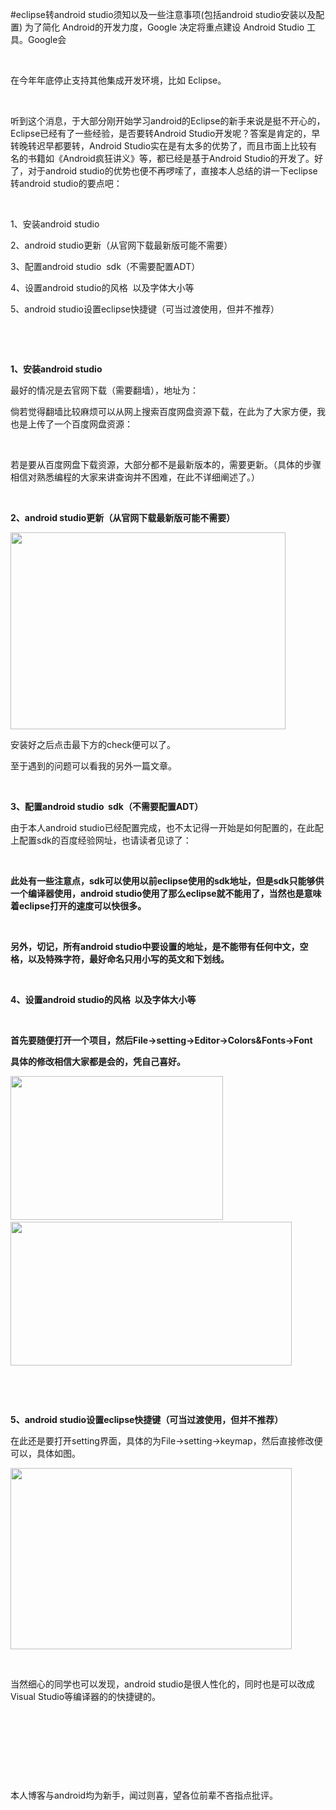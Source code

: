 #eclipse转android studio须知以及一些注意事项(包括android studio安装以及配置)
为了简化 Android的开发力度，Google 决定将重点建设 Android Studio 工具。Google会

 

在今年年底停止支持其他集成开发环境，比如 Eclipse。

 

听到这个消息，于大部分刚开始学习android的Eclipse的新手来说是挺不开心的，Eclipse已经有了一些经验，是否要转Android Studio开发呢？答案是肯定的，早转晚转迟早都要转，Android Studio实在是有太多的优势了，而且市面上比较有名的书籍如《Android疯狂讲义》等，都已经是基于Android Studio的开发了。好了，对于android studio的优势也便不再啰嗦了，直接本人总结的讲一下eclipse转android studio的要点吧：

 

1、安装android studio

2、android studio更新（从官网下载最新版可能不需要）

3、配置android studio  sdk（不需要配置ADT）

4、设置android studio的风格  以及字体大小等

5、android studio设置eclipse快捷键（可当过渡使用，但并不推荐）

 

 

**1、安装android studio**

最好的情况是去官网下载（需要翻墙），地址为：

倘若觉得翻墙比较麻烦可以从网上搜索百度网盘资源下载，在此为了大家方便，我也是上传了一个百度网盘资源：



 

若是要从百度网盘下载资源，大部分都不是最新版本的，需要更新。（具体的步骤相信对熟悉编程的大家来讲查询并不困难，在此不详细阐述了。）

 

**2、android studio更新（从官网下载最新版可能不需要）**

<img alt="" class="has" height="315" src="https://img-blog.csdn.net/20150919203529716?watermark/2/text/aHR0cDovL2Jsb2cuY3Nkbi5uZXQv/font/5a6L5L2T/fontsize/400/fill/I0JBQkFCMA==/dissolve/70/gravity/Center" width="440">

安装好之后点击最下方的check便可以了。

至于遇到的问题可以看我的另外一篇文章。

 

**3、配置android studio  sdk（不需要配置ADT）**

由于本人android studio已经配置完成，也不太记得一开始是如何配置的，在此配上配置sdk的百度经验网址，也请读者见谅了：

 

**此处有一些注意点，sdk可以使用以前eclipse使用的sdk地址，但是sdk只能够供一个编译器使用，android studio使用了那么eclipse就不能用了，当然也是意味着eclipse打开的速度可以快很多。**

 

**另外，切记，所有android studio中要设置的地址，是不能带有任何中文，空格，以及特殊字符，最好命名只用小写的英文和下划线。**

 

**4、设置android studio的风格  以及字体大小等**

 

**首先要随便打开一个项目，然后File-&gt;setting-&gt;Editor-&gt;Colors&amp;Fonts-&gt;Font**

**具体的修改相信大家都是会的，凭自己喜好。**

**<img alt="" class="has" height="230" src="https://img-blog.csdn.net/20150919205310416?watermark/2/text/aHR0cDovL2Jsb2cuY3Nkbi5uZXQv/font/5a6L5L2T/fontsize/400/fill/I0JBQkFCMA==/dissolve/70/gravity/Center" width="340">   <img alt="" class="has" height="230" src="https://img-blog.csdn.net/20150919205255592?watermark/2/text/aHR0cDovL2Jsb2cuY3Nkbi5uZXQv/font/5a6L5L2T/fontsize/400/fill/I0JBQkFCMA==/dissolve/70/gravity/Center" width="450">**

 

 

**5、android studio设置eclipse快捷键（可当过渡使用，但并不推荐）**

在此还是要打开setting界面，具体的为File-&gt;setting-&gt;keymap，然后直接修改便可以，具体如图。

<img alt="" class="has" height="290" src="https://img-blog.csdn.net/20150919205754454?watermark/2/text/aHR0cDovL2Jsb2cuY3Nkbi5uZXQv/font/5a6L5L2T/fontsize/400/fill/I0JBQkFCMA==/dissolve/70/gravity/Center" width="450">

 

当然细心的同学也可以发现，android studio是很人性化的，同时也是可以改成 Visual Studio等编译器的的快捷键的。

 

 

 

 

本人博客与android均为新手，闻过则喜，望各位前辈不吝指点批评。

 

 

 

 

 

